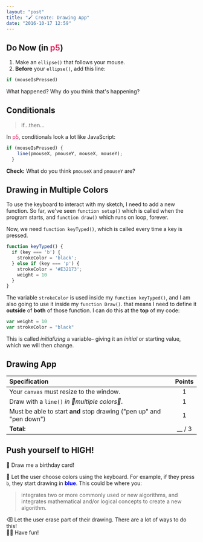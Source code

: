 ```yaml
---
layout: "post"
title: "🖌 Create: Drawing App"
date: "2016-10-17 12:59"
---
```


## Do Now (in <span style="color: #ED1F5E">p5</span>)

1. Make an `ellipse()` that follows your mouse.
2. **Before** your `ellipse()`, add this line:

```javascript
if (mouseIsPressed)
```

What happened? Why do you think that's happening?

## Conditionals
> if...then...

In <span style="color: #ED1F5E">p5</span>, conditionals look a lot like JavaScript:

```javascript
if (mouseIsPressed) {
    line(pmouseX, pmouseY, mouseX, mouseY);
  }
```

**Check:** What do you think `pmouseX` and `pmouseY` are?

## Drawing in Multiple Colors

To use the keyboard to interact with my sketch, I need to add a new function. So far, we've seen `function setup()` which is called when the program starts, and `function draw()` which runs on loop, forever.

Now, we need `function keyTyped()`, which is called every time a key is pressed.

```javascript
function keyTyped() {
  if (key === 'b') {
    strokeColor = 'black';
  } else if (key === 'p') {
    strokeColor = '#E32173';
    weight = 10
  }
}
```

The variable `strokeColor` is used inside my `function keyTyped()`, and I am also going to use it inside my `function Draw()`. that means I need to define it **outside** of **both** of those function. I can do this at the **top** of my code:

```javascript
var weight = 10
var strokeColor = "black"
```

This is called _initializing_ a variable– giving it an _initial_ or starting value, which we will then change.

## Drawing App

| Specification     | Points     |
| :------------- | :-------------: |
| Your `canvas` must resize to the window.            | 1|
|Draw with a `line()` _in 🌈multiple colors🌈_.|   1|
|Must be able to start **and** stop drawing ("pen up" and "pen down")|1|
|**Total:**| __ / 3|



## <span class="mega-octicon octicon-rocket"></span> Push yourself to HIGH!

🎂 Draw me a birthday card!     

🌈 Let the user choose colors using the keyboard. For example, if they press `b`, they start drawing in <span style="color: blue; font-weight: bold">blue</span>. This could be where you:

> integrates two or more commonly used or new algorithms, and integrates mathematical and/or logical concepts to create a new algorithm.

⌫ Let the user erase part of their drawing. There are a lot of ways to do this!     
💃🏼 Have fun!     
